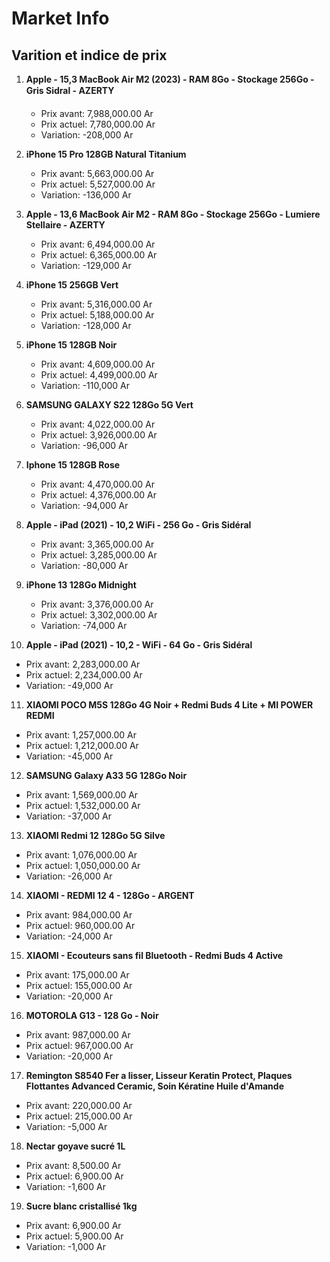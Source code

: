 # Market Info

## Varition et indice de prix

1. **Apple - 15,3 MacBook Air M2 (2023) - RAM 8Go - Stockage 256Go - Gris Sidral - AZERTY**
   - Prix avant: 7,988,000.00 Ar
   - Prix actuel: 7,780,000.00 Ar
   - Variation: -208,000 Ar

2. **iPhone 15 Pro 128GB Natural Titanium**
   - Prix avant: 5,663,000.00 Ar
   - Prix actuel: 5,527,000.00 Ar
   - Variation: -136,000 Ar

3. **Apple - 13,6 MacBook Air M2 - RAM 8Go - Stockage 256Go - Lumiere Stellaire - AZERTY**
   - Prix avant: 6,494,000.00 Ar
   - Prix actuel: 6,365,000.00 Ar
   - Variation: -129,000 Ar

4. **iPhone 15 256GB Vert**
   - Prix avant: 5,316,000.00 Ar
   - Prix actuel: 5,188,000.00 Ar
   - Variation: -128,000 Ar

5. **iPhone 15 128GB Noir**
   - Prix avant: 4,609,000.00 Ar
   - Prix actuel: 4,499,000.00 Ar
   - Variation: -110,000 Ar

6. **SAMSUNG GALAXY S22 128Go 5G Vert**
   - Prix avant: 4,022,000.00 Ar
   - Prix actuel: 3,926,000.00 Ar
   - Variation: -96,000 Ar

7. **Iphone 15 128GB Rose**
   - Prix avant: 4,470,000.00 Ar
   - Prix actuel: 4,376,000.00 Ar
   - Variation: -94,000 Ar

8. **Apple - iPad (2021) - 10,2 WiFi - 256 Go - Gris Sidéral**
   - Prix avant: 3,365,000.00 Ar
   - Prix actuel: 3,285,000.00 Ar
   - Variation: -80,000 Ar

9. **iPhone 13 128Go Midnight**
   - Prix avant: 3,376,000.00 Ar
   - Prix actuel: 3,302,000.00 Ar
   - Variation: -74,000 Ar

10. **Apple - iPad (2021) - 10,2 - WiFi - 64 Go - Gris Sidéral**
   - Prix avant: 2,283,000.00 Ar
   - Prix actuel: 2,234,000.00 Ar
   - Variation: -49,000 Ar

11. **XIAOMI POCO M5S 128Go 4G Noir + Redmi Buds 4 Lite + MI POWER REDMI**
   - Prix avant: 1,257,000.00 Ar
   - Prix actuel: 1,212,000.00 Ar
   - Variation: -45,000 Ar

12. **SAMSUNG Galaxy A33 5G 128Go Noir**
   - Prix avant: 1,569,000.00 Ar
   - Prix actuel: 1,532,000.00 Ar
   - Variation: -37,000 Ar

13. **XIAOMI Redmi 12 128Go 5G Silve**
   - Prix avant: 1,076,000.00 Ar
   - Prix actuel: 1,050,000.00 Ar
   - Variation: -26,000 Ar

14. **XIAOMI - REDMI 12 4 - 128Go - ARGENT**
   - Prix avant: 984,000.00 Ar
   - Prix actuel: 960,000.00 Ar
   - Variation: -24,000 Ar

15. **XIAOMI - Ecouteurs sans fil Bluetooth - Redmi Buds 4 Active**
   - Prix avant: 175,000.00 Ar
   - Prix actuel: 155,000.00 Ar
   - Variation: -20,000 Ar

16. **MOTOROLA G13 - 128 Go - Noir**
   - Prix avant: 987,000.00 Ar
   - Prix actuel: 967,000.00 Ar
   - Variation: -20,000 Ar

17. **Remington S8540 Fer a lisser, Lisseur Keratin Protect, Plaques Flottantes Advanced Ceramic, Soin Kératine Huile d'Amande**
   - Prix avant: 220,000.00 Ar
   - Prix actuel: 215,000.00 Ar
   - Variation: -5,000 Ar

18. **Nectar goyave sucré 1L**
   - Prix avant: 8,500.00 Ar
   - Prix actuel: 6,900.00 Ar
   - Variation: -1,600 Ar

19. **Sucre blanc cristallisé 1kg**
   - Prix avant: 6,900.00 Ar
   - Prix actuel: 5,900.00 Ar
   - Variation: -1,000 Ar

